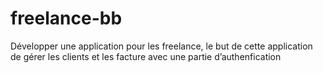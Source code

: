 # freelance-bb


Développer une application pour les freelance, le but de cette application de gérer les clients et les facture     avec une partie d’authenfication
